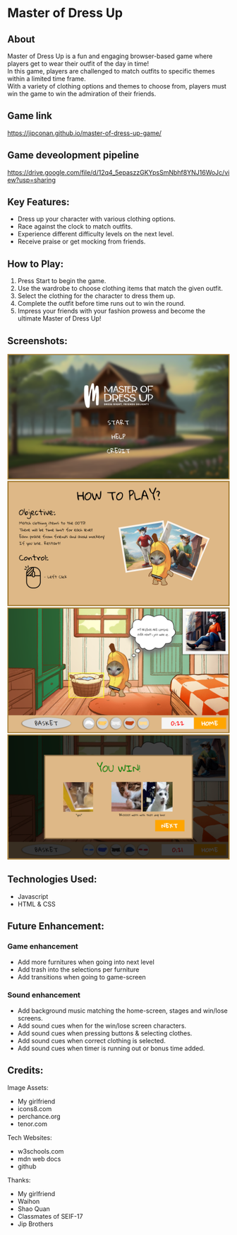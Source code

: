 # Master of Dress Up

## About

Master of Dress Up is a fun and engaging browser-based game where players get to wear their outfit of the day in time!  
In this game, players are challenged to match outfits to specific themes within a limited time frame.  
With a variety of clothing options and themes to choose from, players must win the game to win the admiration of their friends.  

## Game link
https://jipconan.github.io/master-of-dress-up-game/

## Game deveolopment pipeline
https://drive.google.com/file/d/12q4_5epaszzGKYpsSmNbhf8YNJ16WoJc/view?usp=sharing

## Key Features:

- Dress up your character with various clothing options.
- Race against the clock to match outfits.
- Experience different difficulty levels on the next level.
- Receive praise or get mocking from friends.

## How to Play:

1. Press Start to begin the game.
2. Use the wardrobe to choose clothing items that match the given outfit.
3. Select the clothing for the character to dress them up.
4. Complete the outfit before time runs out to win the round.
5. Impress your friends with your fashion prowess and become the ultimate Master of Dress Up!

## Screenshots:

![GAMEPLAY SCREENSHOT 1](./assets/screenshots/screenshot1-homescreen.png)
![GAMEPLAY SCREENSHOT 2](./assets/screenshots/screenshot2-howtoplay.png)
![GAMEPLAY SCREENSHOT 3](./assets/screenshots/screenshot3-gameplay.png)
![GAMEPLAY SCREENSHOT 4](./assets/screenshots/screenshot4-stage1win.png)

## Technologies Used:

- Javascript
- HTML & CSS

## Future Enhancement:

### Game enhancement
- Add more furnitures when going into next level
- Add trash into the selections per furniture
- Add transitions when going to game-screen

### Sound enhancement
- Add background music matching the home-screen, stages and win/lose screens.
- Add sound cues when for the win/lose screen characters.
- Add sound cues when pressing buttons & selecting clothes.
- Add sound cues when correct clothing is selected.
- Add sound cues when timer is running out or bonus time added.

## Credits:

Image Assets: 
- My girlfriend 
- icons8.com
- perchance.org
- tenor.com
  
Tech Websites: 
- w3schools.com
- mdn web docs
- github

Thanks:
- My girlfriend 
- Waihon
- Shao Quan
- Classmates of SEIF-17
- Jip Brothers


